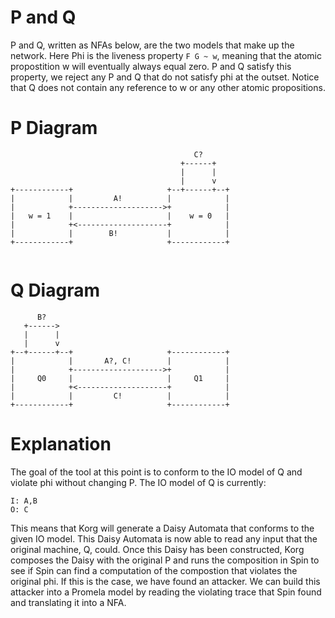 # P and Q
P and Q, written as NFAs below, are the two models that make up the network. Here Phi is the liveness property `F G ~ w`, meaning that the atomic propostition w will eventually always equal zero. P and Q satisfy this property, we reject any P and Q that do not satisfy phi at the outset. Notice that Q does not contain any reference to w or any other atomic propositions. 

# P Diagram
```                                           
                                         C?
                                      +------+
                                      |      |
                                      |      v
+------------+                     +--+------+--+
|            |         A!          |            |
|            +-------------------->+            |
|   w = 1    |                     |    w = 0   |
|            +<--------------------+            |
|            |        B!           |            |
+------------+                     +------------+
                
```

# Q Diagram
```
      B?
   +------>
   |      |
   |      v
+--+------+--+                     +------------+
|            |       A?, C!        |            |
|            +-------------------->+            |
|     Q0     |                     |     Q1     |
|            +<--------------------+            |
|            |         C!          |            |
+------------+                     +------------+

```

# Explanation

The goal of the tool at this point is to conform to the IO model of Q and violate phi without
changing P. The IO model of Q is currently: 

```
I: A,B
O: C
```

This means that Korg will generate a Daisy Automata that conforms to the given IO model. This Daisy Automata is now able to read any input that the original machine, Q, could. Once this Daisy has been constructed, Korg composes the Daisy with the original P and runs the composition in Spin to see if Spin can find a computation of the compostion that violates the original phi. If this is the case, we have found an attacker. We can build this attacker into a Promela model by reading the violating trace that Spin found and translating it into a NFA.  